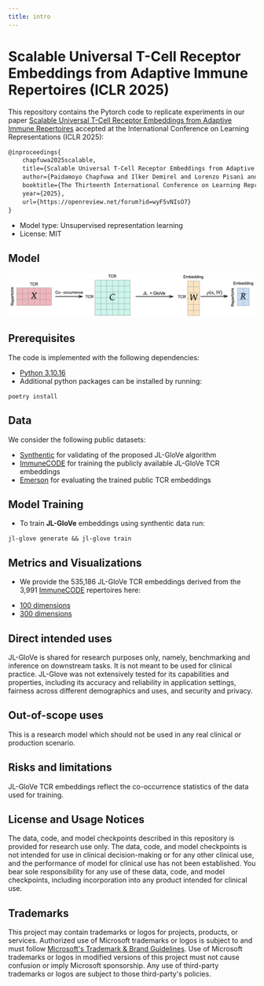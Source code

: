 ```yaml
---
title: intro
---
```

# Scalable Universal T-Cell Receptor Embeddings from Adaptive Immune Repertoires (ICLR 2025)

This repository contains the Pytorch code to replicate experiments in our paper [Scalable Universal T-Cell Receptor Embeddings from Adaptive Immune Repertoires](https://openreview.net/pdf?id=wyF5vNIsO7) accepted at the International Conference on Learning Representations (ICLR 2025):

```latex
@inproceedings{
    chapfuwa2025scalable,
    title={Scalable Universal T-Cell Receptor Embeddings from Adaptive Immune Repertoires},
    author={Paidamoyo Chapfuwa and Ilker Demirel and Lorenzo Pisani and Javier Zazo and Elon Portugaly and H. Jabran Zahid and Julia Greissl},
    booktitle={The Thirteenth International Conference on Learning Representations},
    year={2025},
    url={https://openreview.net/forum?id=wyF5vNIsO7}
}
```

- Model type: Unsupervised representation learning
- License: MIT

## Model
![Model](docs/images/model_v2.png)

## Prerequisites

The code is implemented with the following dependencies:

- [Python  3.10.16](https://github.com/pyenv/pyenv)
- Additional python packages can be installed by running: 

```
poetry install
```

## Data
We consider the following public datasets:
- [Synthentic](src/jlglove/rep/_synthetic_data.py) for validating of the proposed JL-GloVe algorithm
- [ImmuneCODE](https://clients.adaptivebiotech.com/pub/covid-2020) for training the publicly available JL-GloVe TCR embeddings
- [Emerson](https://clients.adaptivebiotech.com/pub/emerson-2017-natgen) for evaluating the trained public TCR embeddings

## Model Training

* To train **JL-GloVe** embeddings using synthentic data run:

```
jl-glove generate && jl-glove train
```

## Metrics and Visualizations

* We provide the 535,186 JL-GloVe TCR embeddings derived from the 3,991 [ImmuneCODE](https://clients.adaptivebiotech.com/pub/covid-2020) repertoires here:
- [100 dimensions](jl_glove_embeddings_100_535186.parquet)
- [300 dimensions](jl_glove_embeddings_300_535186.parquet)

## Direct intended uses
JL-GloVe is shared for research purposes only, namely, benchmarking and inference on downstream
tasks. It is not meant to be used for clinical practice. JL-Glove was not extensively tested for
its capabilities and properties, including its accuracy and reliability in application settings,
fairness across different demographics and uses, and security and privacy.

## Out-of-scope uses
This is a research model which should not be used in any real clinical or production scenario.

## Risks and limitations
JL-GloVe TCR embeddings reflect the co-occurrence statistics of the data used for training.

## License and Usage Notices
The data, code, and model checkpoints described in this repository is provided for research use
only. The data, code, and model checkpoints is not intended for use in clinical decision-making
or for any other clinical use, and the performance of model for clinical use has not been
established. You bear sole responsibility for any use of these data, code, and model checkpoints,
including incorporation into any product intended for clinical use.

## Trademarks

This project may contain trademarks or logos for projects, products, or services. Authorized use of Microsoft 
trademarks or logos is subject to and must follow 
[Microsoft's Trademark & Brand Guidelines](https://www.microsoft.com/en-us/legal/intellectualproperty/trademarks/usage/general).
Use of Microsoft trademarks or logos in modified versions of this project must not cause confusion or imply Microsoft sponsorship.
Any use of third-party trademarks or logos are subject to those third-party's policies.
